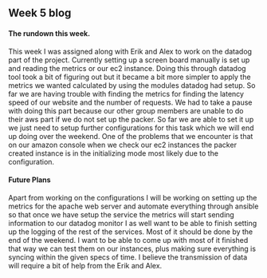 ## Week 5 blog

#### The rundown this week.
This week I was assigned along with Erik and Alex to work on the datadog part of the project. Currently setting up a screen board manually is set up and reading the metrics or our ec2 instance. Doing this through datadog tool took a bit of figuring out but it became a bit more simpler to apply the metrics we wanted calculated by using the modules datadog had setup. So far we are having trouble with finding the metrics for finding the latency speed of our website and the number of requests. We had to take a pause with doing this part because our other group members are unable to do their aws part if we do not set up the packer. So far we are able to set it up we just need to setup further configurations for this task which we will end up doing over the weekend. One of the problems that we encounter is that on our amazon console when we check our ec2 instances the packer created instance is in the initializing mode most likely due to the configuration.

#### Future Plans
Apart from working on the configurations I will be working on setting up the metrics for the apache web server and automate everything through ansible so that once we have setup the service the metrics will start sending information to our datadog monitor I as well want to be able to finish setting up the logging of the rest of the services. Most of it should be done by the end of the weekend. I want to be able to come up with most of it finished that way we can test them on our instances, plus making sure everything is syncing within the given specs of time. I believe the transmission of data will require a bit of help from the Erik and Alex.
